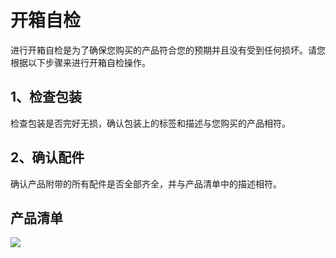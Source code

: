 ﻿---
sidebar_position: 3
sidebar_label: 开箱自检
---


# 开箱自检

进行开箱自检是为了确保您购买的产品符合您的预期并且没有受到任何损坏。请您根据以下步骤来进行开箱自检操作。

## 1、检查包装

检查包装是否完好无损，确认包装上的标签和描述与您购买的产品相符。

## 2、确认配件

确认产品附带的所有配件是否全部齐全，并与产品清单中的描述相符。

## 产品清单

![](https://wiki-media-ef.oss-cn-hongkong.aliyuncs.com/docs/microbit/interesting-case/microbit-smart-climate-kit/images/smart-weather-station-kit-unpacking-and-checking-01.png)
